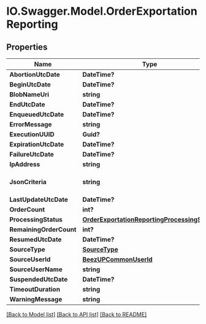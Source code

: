 # IO.Swagger.Model.OrderExportationReporting
## Properties

Name | Type | Description | Notes
------------ | ------------- | ------------- | -------------
**AbortionUtcDate** | **DateTime?** |  | [optional] 
**BeginUtcDate** | **DateTime?** |  | [optional] 
**BlobNameUri** | **string** |  | [optional] 
**EndUtcDate** | **DateTime?** |  | [optional] 
**EnqueuedUtcDate** | **DateTime?** |  | 
**ErrorMessage** | **string** |  | [optional] 
**ExecutionUUID** | **Guid?** |  | 
**ExpirationUtcDate** | **DateTime?** |  | [optional] 
**FailureUtcDate** | **DateTime?** |  | [optional] 
**IpAddress** | **string** |  | 
**JsonCriteria** | **string** | Raw representation of the JSON | [optional] 
**LastUpdateUtcDate** | **DateTime?** |  | [optional] 
**OrderCount** | **int?** |  | [optional] 
**ProcessingStatus** | [**OrderExportationReportingProcessingStatus**](OrderExportationReportingProcessingStatus.md) |  | 
**RemainingOrderCount** | **int?** |  | [optional] 
**ResumedUtcDate** | **DateTime?** |  | [optional] 
**SourceType** | [**SourceType**](SourceType.md) |  | 
**SourceUserId** | [**BeezUPCommonUserId**](BeezUPCommonUserId.md) |  | [optional] 
**SourceUserName** | **string** |  | 
**SuspendedUtcDate** | **DateTime?** |  | [optional] 
**TimeoutDuration** | **string** |  | [optional] 
**WarningMessage** | **string** |  | [optional] 

[[Back to Model list]](../README.md#documentation-for-models) [[Back to API list]](../README.md#documentation-for-api-endpoints) [[Back to README]](../README.md)

